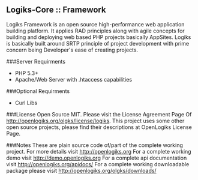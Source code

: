 Logiks-Core :: Framework
------------------------

Logiks Framework is an open source high-performance web application building
platform. It applies RAD principles along with agile concepts for building and 
deploying web based PHP projects basically AppSites. Logiks is basically built
around SRTP principle of project development with prime concern being Developer's
ease of creating projects.

###Server Requirments
+ PHP 5.3+
+ Apache/Web Server with .htaccess capabilities

###Optional Requirments
+ Curl Libs

###License
Open Source MIT. Please visit the License Agreement Page Of <http://openlogiks.org/olgks/license/logiks>.
This project uses some other open source projects, please find their descriptions at OpenLogiks License Page.

###Notes
These are plain source code of/part of the complete working project.
For more details visit <http://openlogiks.org>
For a complete working demo visit <http://demo.openlogiks.org>
For a complete api documentation  visit <http://openlogiks.org/apidocs/>
For a complete working downloadable package please visit <http://openlogiks.org/olgks/downloads/>

